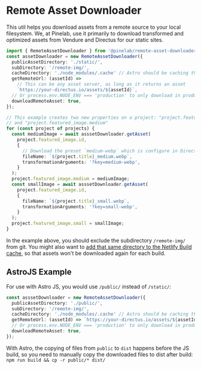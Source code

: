 # Remote Asset Downloader

This util helps you download assets from a remote source to your local filesystem. We, at Pinelab, use it primarily to download transformed and optimized assets from Vendure and Directus for our static sites.

```ts
import { RemoteAssetDownloader } from '@pinelab/remote-asset-downloader';
const assetDownloader = new RemoteAssetDownloader({
  publicAssetDirectory: './static/',
  subDirectory: '/remote-img/',
  cacheDirectory: './node_modules/.cache' // Astro should be caching this dir
  getRemoteUrl: (assetId) =>
    // This can be any asset server, as long as it returns an asset
    `https://your-directus.io/assets/${assetId}`,
  // Or process.env.NODE_ENV === 'production' to only download in production
  downloadRemoteAsset: true,
});

// This example creates two new properties on a project: "project.featured_image.small"
// and "project.featured_image.medium"
for (const project of projects) {
  const mediumImage = await asssetDownloader.getAsset(
    project.featured_image.id,
    {
      // Download the preset `medium-webp` which is configure in Directus
      fileName: `${project.title}_medium.webp`,
      transformationArguments: '?key=medium-webp',
    }
  );
  project.featured_image.medium = mediumImage;
  const smallImage = await asssetDownloader.getAsset(
    project.featured_image.id,
    {
      fileName: `${project.title}_small.webp`,
      transformationArguments: '?key=small-webp',
    }
  );
  project.featured_image.small = smallImage;
}
```

In the example above, you should exclude the subdirectory `/remote-img/` from git. You might also want to [add that same directory to the Netlify Build cache](https://www.npmjs.com/package/@netlify/cache-utils), so that assets won't be downloaded again for each build.

## AstroJS Example

For use with Astro JS, you would use `/public/` instead of `/static/`:

```ts
const asssetDownloader = new RemoteAssetDownloader({
  publicAssetDirectory: './public/',
  subDirectory: '/remote-img/',
  cacheDirectory: './node_modules/.cache' // Astro should be caching this dir
  getRemoteUrl: (assetId) => `https://your-directus.io/assets/${assetId}`,
  // Or process.env.NODE_ENV === 'production' to only download in production
  downloadRemoteAsset: true,
});
```

With Astro, the copying of files from `public` to `dist` happens before the JS build, so you need to manually copy the downloaded files to dist after build: `npm run build && cp -r public/* dist/`
